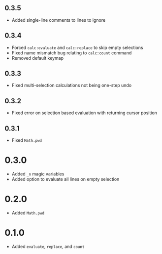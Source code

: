 ## 0.3.5
- Added single-line comments to lines to ignore

## 0.3.4
- Forced `calc:evaluate` and `calc:replace` to skip empty selections
- Fixed name mismatch bug relating to `calc:count` command
- Removed default keymap

## 0.3.3
- Fixed multi-selection calculations not being one-step undo

## 0.3.2
- Fixed error on selection based evaluation with returning cursor position

## 0.3.1
- Fixed `Math.pwd`

# 0.3.0
- Added `_n` magic variables
- Added option to evaluate all lines on empty selection

# 0.2.0
- Added `Math.pwd`

# 0.1.0
- Added `evaluate`, `replace`, and `count`
